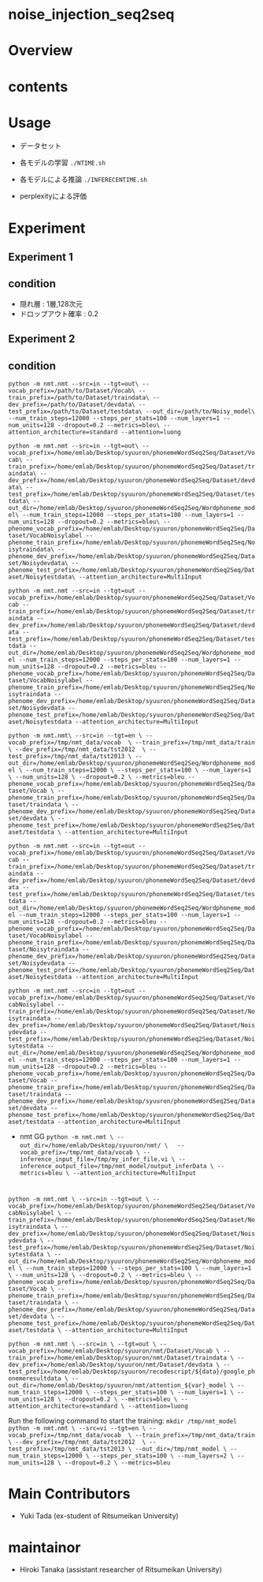 # noise_injection_seq2seq


# Overview



# contents

# Usage
- データセット
- 各モデルの学習
`./NTIME.sh`

- 各モデルによる推論
`./INFERECENTIME.sh`

- perplexityによる評価

# Experiment
## Experiment 1
## condition
- 隠れ層 : 1層,128次元
- ドロップアウト確率 : 0.2
    
## Experiment 2
## condition


`python -m nmt.nmt --src=in --tgt=out\
--vocab_prefix=/path/to/Dataset/Vocab\
--train_prefix=/path/to/Dataset/traindata\
--dev_prefix=/path/to/Dataset/devdata\
--test_prefix=/path/to/Dataset/testdata\
--out_dir=/path/to/Noisy_model\
--num_train_steps=12000 --steps_per_stats=100 --num_layers=1 --num_units=128 --dropout=0.2 --metrics=bleu\
--attention_architecture=standard --attention=luong`

`python -m nmt.nmt --src=in --tgt=out\
--vocab_prefix=/home/emlab/Desktop/syuuron/phonemeWordSeq2Seq/Dataset/Vocab\
--train_prefix=/home/emlab/Desktop/syuuron/phonemeWordSeq2Seq/Dataset/traindata\
--dev_prefix=/home/emlab/Desktop/syuuron/phonemeWordSeq2Seq/Dataset/devdata\
--test_prefix=/home/emlab/Desktop/syuuron/phonemeWordSeq2Seq/Dataset/testdata\
--out_dir=/home/emlab/Desktop/syuuron/phonemeWordSeq2Seq/Wordphoneme_model\
--num_train_steps=12000 --steps_per_stats=100 --num_layers=1 --num_units=128 --dropout=0.2 --metrics=bleu\
--phenome_vocab_prefix=/home/emlab/Desktop/syuuron/phonemeWordSeq2Seq/Dataset/VocabNoisylabel
--phenome_train_prefix=/home/emlab/Desktop/syuuron/phonemeWordSeq2Seq/Noisytraindata\
--phenome_dev_prefix=/home/emlab/Desktop/syuuron/phonemeWordSeq2Seq/Dataset/Noisydevdata\
--phenome_test_prefix=/home/emlab/Desktop/syuuron/phonemeWordSeq2Seq/Dataset/Noisytestdata\
--attention_architecture=MultiInput`

`python -m nmt.nmt --src=in --tgt=out --vocab_prefix=/home/emlab/Desktop/syuuron/phonemeWordSeq2Seq/Dataset/Vocab --train_prefix=/home/emlab/Desktop/syuuron/phonemeWordSeq2Seq/Dataset/traindata --dev_prefix=/home/emlab/Desktop/syuuron/phonemeWordSeq2Seq/Dataset/devdata --test_prefix=/home/emlab/Desktop/syuuron/phonemeWordSeq2Seq/Dataset/testdata --out_dir=/home/emlab/Desktop/syuuron/phonemeWordSeq2Seq/Wordphoneme_model --num_train_steps=12000 --steps_per_stats=100 --num_layers=1 --num_units=128 --dropout=0.2 --metrics=bleu --phenome_vocab_prefix=/home/emlab/Desktop/syuuron/phonemeWordSeq2Seq/Dataset/VocabNoisylabel --phenome_train_prefix=/home/emlab/Desktop/syuuron/phonemeWordSeq2Seq/Noisytraindata --phenome_dev_prefix=/home/emlab/Desktop/syuuron/phonemeWordSeq2Seq/Dataset/Noisydevdata --phenome_test_prefix=/home/emlab/Desktop/syuuron/phonemeWordSeq2Seq/Dataset/Noisytestdata --attention_architecture=MultiInput`

`python -m nmt.nmt\
    --src=in --tgt=en \
    --vocab_prefix=/tmp/nmt_data/vocab  \
    --train_prefix=/tmp/nmt_data/train \
    --dev_prefix=/tmp/nmt_data/tst2012  \
    --test_prefix=/tmp/nmt_data/tst2013 \
    --out_dir=/home/emlab/Desktop/syuuron/phonemeWordSeq2Seq/Wordphoneme_model \
    --num_train_steps=12000 \
    --steps_per_stats=100 \
    --num_layers=1 \
    --num_units=128 \
    --dropout=0.2 \
    --metrics=bleu --phenome_vocab_prefix=/home/emlab/Desktop/syuuron/phonemeWordSeq2Seq/Dataset/Vocab \
    --phenome_train_prefix=/home/emlab/Desktop/syuuron/phonemeWordSeq2Seq/Dataset/traindata \
    --phenome_dev_prefix=/home/emlab/Desktop/syuuron/phonemeWordSeq2Seq/Dataset/devdata \
    --phenome_test_prefix=/home/emlab/Desktop/syuuron/phonemeWordSeq2Seq/Dataset/testdata \
    --attention_architecture=MultiInput`


`python -m nmt.nmt --src=in --tgt=out --vocab_prefix=/home/emlab/Desktop/syuuron/phonemeWordSeq2Seq/Dataset/Vocab --train_prefix=/home/emlab/Desktop/syuuron/phonemeWordSeq2Seq/Dataset/traindata --dev_prefix=/home/emlab/Desktop/syuuron/phonemeWordSeq2Seq/Dataset/devdata --test_prefix=/home/emlab/Desktop/syuuron/phonemeWordSeq2Seq/Dataset/testdata --out_dir=/home/emlab/Desktop/syuuron/phonemeWordSeq2Seq/Wordphoneme_model --num_train_steps=12000 --steps_per_stats=100 --num_layers=1 --num_units=128 --dropout=0.2 --metrics=bleu --phenome_vocab_prefix=/home/emlab/Desktop/syuuron/phonemeWordSeq2Seq/Dataset/VocabNoisylabel --phenome_train_prefix=/home/emlab/Desktop/syuuron/phonemeWordSeq2Seq/Dataset/Noisytraindata --phenome_dev_prefix=/home/emlab/Desktop/syuuron/phonemeWordSeq2Seq/Dataset/Noisydevdata --phenome_test_prefix=/home/emlab/Desktop/syuuron/phonemeWordSeq2Seq/Dataset/Noisytestdata --attention_architecture=MultiInput`

`python -m nmt.nmt --src=in --tgt=out --vocab_prefix=/home/emlab/Desktop/syuuron/phonemeWordSeq2Seq/Dataset/VocabNoisylabel --train_prefix=/home/emlab/Desktop/syuuron/phonemeWordSeq2Seq/Dataset/Noisytraindata --dev_prefix=/home/emlab/Desktop/syuuron/phonemeWordSeq2Seq/Dataset/Noisydevdata --test_prefix=/home/emlab/Desktop/syuuron/phonemeWordSeq2Seq/Dataset/Noisytestdata --out_dir=/home/emlab/Desktop/syuuron/phonemeWordSeq2Seq/Wordphoneme_model --num_train_steps=12000 --steps_per_stats=100 --num_layers=1 --num_units=128 --dropout=0.2 --metrics=bleu --phenome_vocab_prefix=/home/emlab/Desktop/syuuron/phonemeWordSeq2Seq/Dataset/Vocab --phenome_train_prefix=/home/emlab/Desktop/syuuron/phonemeWordSeq2Seq/Dataset/traindata --phenome_dev_prefix=/home/emlab/Desktop/syuuron/phonemeWordSeq2Seq/Dataset/devdata --phenome_test_prefix=/home/emlab/Desktop/syuuron/phonemeWordSeq2Seq/Dataset/testdata --attention_architecture=MultiInput`




- nmt GG
`python -m nmt.nmt \
   --out_dir=/home/emlab/Desktop/syuuron/nmt/ \
 　--vocab_prefix=/tmp/nmt_data/vocab \
   --inference_input_file=/tmp/my_infer_file.vi \
   --inference_output_file=/tmp/nmt_model/output_inferData \
   --metrics=bleu \
   --attention_architecture=MultiInput`

# 
`python -m nmt.nmt \
--src=in --tgt=out \
--vocab_prefix=/home/emlab/Desktop/syuuron/phonemeWordSeq2Seq/Dataset/VocabNoisylabel \
--train_prefix=/home/emlab/Desktop/syuuron/phonemeWordSeq2Seq/Dataset/Noisytraindata \
--dev_prefix=/home/emlab/Desktop/syuuron/phonemeWordSeq2Seq/Dataset/Noisydevdata \
--test_prefix=/home/emlab/Desktop/syuuron/phonemeWordSeq2Seq/Dataset/Noisytestdata \
--out_dir=/home/emlab/Desktop/syuuron/phonemeWordSeq2Seq/Wordphoneme_model \
--num_train_steps=12000 \
--steps_per_stats=100 \
--num_layers=1 \
--num_units=128 \
--dropout=0.2 \
--metrics=bleu \
--phenome_vocab_prefix=/home/emlab/Desktop/syuuron/phonemeWordSeq2Seq/Dataset/Vocab \
--phenome_train_prefix=/home/emlab/Desktop/syuuron/phonemeWordSeq2Seq/Dataset/traindata \
--phenome_dev_prefix=/home/emlab/Desktop/syuuron/phonemeWordSeq2Seq/Dataset/devdata \
--phenome_test_prefix=/home/emlab/Desktop/syuuron/phonemeWordSeq2Seq/Dataset/testdata \
--attention_architecture=MultiInput`

`python -m nmt.nmt \
--src=in \
--tgt=out \
--vocab_prefix=/home/emlab/Desktop/syuuron/nmt/Dataset/Vocab \
--train_prefix=/home/emlab/Desktop/syuuron/nmt/Dataset/traindata \
--dev_prefix=/home/emlab/Desktop/syuuron/nmt/Dataset/devdata \
--test_prefix=/home/emlab/Desktop/syuuron/recodescript/${data}/google_phonemeresultdata \
--out_dir=/home/emlab/Desktop/syuuron/nmt/attention_${var}_model \
--num_train_steps=12000 \
--steps_per_stats=100 \
--num_layers=1 \
--num_units=128 \
--dropout=0.2 \
--metrics=bleu \
--attention_architecture=standard \
--attention=luong`



Run the following command to start the training:
`mkdir /tmp/nmt_model
python -m nmt.nmt \
    --src=vi --tgt=en \
    --vocab_prefix=/tmp/nmt_data/vocab  \
    --train_prefix=/tmp/nmt_data/train \
    --dev_prefix=/tmp/nmt_data/tst2012  \
    --test_prefix=/tmp/nmt_data/tst2013 \
    --out_dir=/tmp/nmt_model \
    --num_train_steps=12000 \
    --steps_per_stats=100 \
    --num_layers=2 \
    --num_units=128 \
    --dropout=0.2 \
    --metrics=bleu`
    
# Main Contributors
 - Yuki Tada (ex-student of Ritsumeikan University)
# maintainor
 - Hiroki Tanaka (assistant researcher of Ritsumeikan University)
